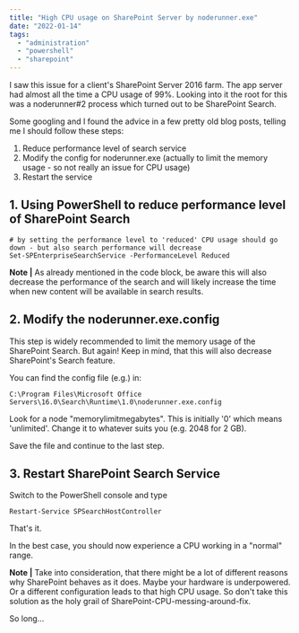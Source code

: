 ```yaml
---
title: "High CPU usage on SharePoint Server by noderunner.exe"
date: "2022-01-14"
tags: 
  - "administration"
  - "powershell"
  - "sharepoint"
---
```


I saw this issue for a client's SharePoint Server 2016 farm. The app server had almost all the time a CPU usage of 99%. Looking into it the root for this was a noderunner#2 process which turned out to be SharePoint Search.

<!--more-->

Some googling and I found the advice in a few pretty old blog posts, telling me I should follow these steps:

1. Reduce performance level of search service
2. Modify the config for noderunner.exe (actually to limit the memory usage - so not really an issue for CPU usage)
3. Restart the service

## 1\. Using PowerShell to reduce performance level of SharePoint Search

```
# by setting the performance level to 'reduced' CPU usage should go down - but also search performance will decrease
Set-SPEnterpriseSearchService -PerformanceLevel Reduced
```

**Note |** As already mentioned in the code block, be aware this will also decrease the performance of the search and will likely increase the time when new content will be available in search results.

## 2\. Modify the noderunner.exe.config

This step is widely recommended to limit the memory usage of the SharePoint Search. But again! Keep in mind, that this will also decrease SharePoint's Search feature.

You can find the config file (e.g.) in:

```
C:\Program Files\Microsoft Office Servers\16.0\Search\Runtime\1.0\noderunner.exe.config
```

Look for a node "memorylimitmegabytes". This is initially '0' which means 'unlimited'. Change it to whatever suits you (e.g. 2048 for 2 GB).

Save the file and continue to the last step.

## 3\. Restart SharePoint Search Service

Switch to the PowerShell console and type

```
Restart-Service SPSearchHostController 
```

That's it.

In the best case, you should now experience a CPU working in a "normal" range.

**Note |** Take into consideration, that there might be a lot of different reasons why SharePoint behaves as it does. Maybe your hardware is underpowered. Or a different configuration leads to that high CPU usage. So don't take this solution as the holy grail of SharePoint-CPU-messing-around-fix.

So long...
